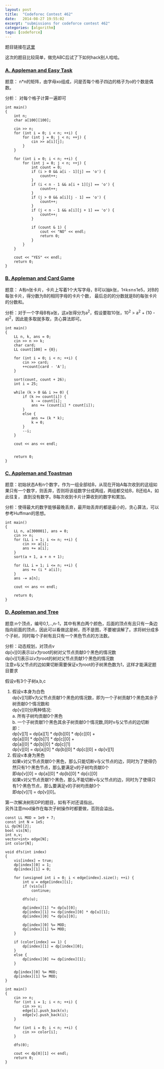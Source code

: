 ```yaml
---
layout: post
title:  "Codeforec Contest 462"
date:   2014-08-27 19:55:02
excerpt: "submissions for codeforce contest 462"
categories: [algorithm]
tags: [codeforce]
---
```


题目链接在[这里](http://codeforces.com/contest/462)

这次的题目比较简单，做完ABC后试了下如何hack别人哈哈。  


<!--more-->

### [A. Appleman and Easy Task](http://codeforces.com/contest/462/problem/A)

题意： n\*n的矩阵，由字母xo组成，问是否每个格子四边的格子为o的个数是偶数。    

分析： 对每个格子计算一遍即可

```
int main()
{
    int n;
    char a[100][100];

    cin >> n;
    for (int i = 0; i < n; ++i) {
        for (int j = 0; j < n; ++j) {
            cin >> a[i][j];
        }
    }

    for (int i = 0; i < n; ++i) {
        for (int j = 0; j < n; ++j) {
            int count = 0;
            if (i > 0 && a[i - 1][j] == 'o') {
                count++;
            }
            if (i < n - 1 && a[i + 1][j] == 'o') {
                count++;
            }
            if (j > 0 && a[i][j - 1] == 'o') {
                count++;
            }
            if (j < n - 1 && a[i][j + 1] == 'o') {
                count++;
            }

            if (count & 1) {
                cout << "NO" << endl;
                return 0;
            }
        }
    }

    cout << "YES" << endl;
    return 0;
}
```

### [B. Appleman and Card Game](http://codeforces.com/contest/462/problem/B)

题意： A有n张卡片，卡片上写着1个大写字母，B可以抽k张，1&le;k&le;n&le;1e5，对B的每张卡片，得分数为B的相同字母的卡片个数，
 最后总的的分数就是B的每张卡片的分数和。  

分析：对于一个字母B有a张，这a张得分为a<sup>2</sup>，假设要取10张，10<sup>2</sup> &gt; a<sup>2</sup> + (10 - a)<sup>2</sup>，因此能多取就多取，贪心算法即可。  

```
int main()
{
    LL n, k, ans = 0;
    cin >> n >> k;
    char card;
    LL count[100] = {0};

    for (int i = 0; i < n; ++i) {
        cin >> card;
        ++count[card - 'A'];
    }

    sort(count, count + 26);
    int i = 25;

    while (k > 0 && i >= 0) {
        if (k >= count[i]) {
            k -= count[i];
            ans += (count[i] * count[i]);
        }
        else {
            ans += (k * k);
            k = 0;
        }
        --i;
    }

    cout << ans << endl;


    return 0;
}
```


### [C. Appleman and Toastman](http://codeforces.com/contest/462/problem/C)  

题意：初始状态A有n个数字，作为一组全部给B，从现在开始A每次收到的这组如果只有一个数字，则丢弃，否则将该组数字分成两组，两组都交给B，B还给A，如此往复， 直到没有数字。B每次收到卡片计算收到的数字和累加。

分析：使得最大的数字能够最晚丢弃，最开始丢弃的都是最小的，贪心算法，可以参考Huffman的思想。  


```
int main()
{
    LL n, a[300001], ans = 0;
    cin >> n;
    for (LL i = 1; i <= n; ++i) {
        cin >> a[i];
        ans += a[i];
    }
    sort(a + 1, a + n + 1);

    for (LL i = 1; i <= n; ++i) {
        ans += (i * a[i]);
    }
    ans -= a[n];

    cout << ans << endl;

    return 0;
}
```

### [D. Appleman and Tree](http://codeforces.com/contest/462/problem/D)  

题意:n个顶点，编号0,1,..,n-1，其中有黑白两个颜色，后面的顶点有且只有一条边指向前面的顶点，因此可以看做这是树，而不是图，不要被误解了。求将树分成多个子树，同时每个子树有且只有一个黑色节点的方法数。  

分析：动态规划，对顶点v     
    dp[v][0]表示以v为root的树对父节点贡献0个黑色的情况数   
    dp[v][1]表示以v为root的树对父节点贡献1个黑色的情况数    
    注意v与父节点的边如果切断需要保证v为root的子树黑色数为1，这样才能满足题目要求   

假设v有3个子树a,b,c    
1. 假设v本身为白色   
    dp[v][1]即v为父节点贡献1个黑色的情况数，即为一个子树贡献1个黑色其余子树贡献0个情况数和   
    dp[v][0]分两种情况:  
        a. 所有子树均贡献0个黑色    
        b. 一个子树贡献1个黑色其余子树贡献0个情况数,同时v与父节点的边切断   
        即：   
        dp[v][1] = dp[a][1] * dp[b][0] * dp[c][0] +   
                   dp[a][0] * dp[b][1] * dp[c][0] +   
                   dp[a][0] * dp[b][0] * dp[c][1]    
        dp[v][0] = dp[a][0] * dp[b][0] * dp[c][0] + dp[v][1]  
2. 假设v本身为黑色   
        如果v对父节点贡献0个黑色，那么只能切断v与父节点的边，同时为了使得仍然只有1个黑色节点，那么要满足v的子树均贡献0个    
        即dp[v][0] = dp[a][0] * dp[b][0] * dp[c][0]    
        如果v对父节点贡献1个黑色，那么不能切断v与父节点的边，同时为了使得只有1个黑色节点，那么要满足v的子树均贡献0个    
        即dp[v][1] = dp[v][0]。    

第一次解决树形DP的题目，如有不对还请指出。    
另外注意mod操作在每次子树操作时都要做，否则会溢出。   

```
const LL MOD = 1e9 + 7;
const int N = 1e5;
LL dp[N][2];
bool vis[N];
int n,v;
vector<int> edge[N];
int color[N];

void dfs(int index)
{
    vis[index] = true;
    dp[index][0] = 1;
    dp[index][1] = 0;

    for (unsigned int i = 0; i < edge[index].size(); ++i) {
        int u = edge[index][i];
        if (vis[u])
            continue;

        dfs(u);

        dp[index][1] *= dp[u][0];
        dp[index][1] += dp[index][0] * dp[u][1];
        dp[index][0] *= dp[u][0];

        dp[index][0] %= MOD;
        dp[index][1] %= MOD;
    }

    if (color[index] == 1) {
        dp[index][1] = dp[index][0];
    }
    else {
        dp[index][0] += dp[index][1];
    }

    dp[index][0] %= MOD;
    dp[index][1] %= MOD;
}

int main()
{
    cin >> n;
    for (int i = 1; i < n; ++i) {
        cin >> v;
        edge[i].push_back(v);
        edge[v].push_back(i);
    }

    for (int i = 0; i < n; ++i) {
        cin >> color[i];
    }

    dfs(0);

    cout << dp[0][1] << endl;
    return 0;
}
```
